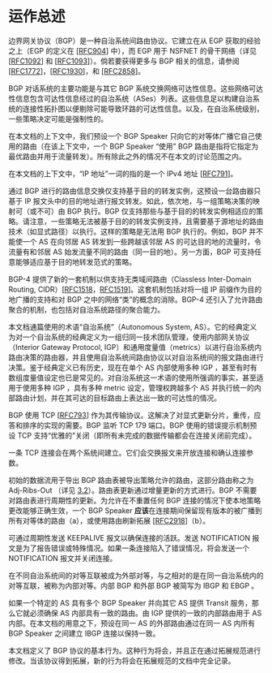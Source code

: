 # 运作总述

边界网关协议（BGP）是一种自治系统间路由协议。它建立在从 EGP 获取的经验之上（EGP 的定义在 [[RFC904](https://www.rfc-editor.org/rfc/rfc904.html)] 中），而 EGP 用于 NSFNET 的骨干网络（详见 [[RFC1092](https://www.rfc-editor.org/rfc/rfc1092.html)] 和 [[RFC1093](https://www.rfc-editor.org/rfc/rfc1093.html)]）。倘若要获得更多与 BGP 相关的信息，请参阅 [[RFC1772](https://www.rfc-editor.org/rfc/rfc1772.html)]，[[RFC1930](https://www.rfc-editor.org/rfc/rfc1930.html)]，和 [[RFC2858](https://www.rfc-editor.org/rfc/rfc2858.html)]。

BGP 对话系统的主要功能是与其它 BGP 系统交换网络可达性信息。这些网络可达性信息包含可达性信息经过的自治系统（ASes）列表。这些信息足以构建自治系统的连接性拓扑图以便剔除可能导致环路的可达性信息。以及，在自治系统级别，一些策略决定可能是强制性的。

在本文档的上下文中，我们预设一个 BGP Speaker 只向它的对等体广播它自己使用的路由（在该上下文中，一个 BGP Speaker “使用” BGP 路由是指将它指定为最优路由并用于流量转发）。所有除此之外的情况不在本文的讨论范围之内。

在本文档的上下文中，“IP 地址”一词的指的是一个 IPv4 地址 [[RFC791](https://www.rfc-editor.org/rfc/rfc791.html)]。

通过 BGP 进行的路由信息交换仅支持基于目的的转发实例，这预设一台路由器只基于 IP 报文头中的目的地址进行报文转发。如此，依次地，与一组策略决策的映射可（或不可）由 BGP 执行。BGP 仅支持那些与基于目的的转发实例相适应的策略。请注意，一些策略无法被基于目的的转发实例支持，且需要基于源地址的路由技术（如显式路径）以执行。这样的策略是无法用 BGP 执行的。例如，BGP 并不能使一个 AS 在向邻居 AS 转发到一些跨越该邻居 AS 的可达目的地的流量时，令流量有和邻居 AS 始发流量不同的路由（同一目的地）。另一方面，BGP 可支持任意能够适应基于目的地转发范式的策略。

BGP-4 提供了新的一套机制以供支持无类域间路由（Classless Inter-Domain Routing, CIDR）[[RFC1518](https://www.rfc-editor.org/rfc/rfc1518.html)，[RFC1519](https://www.rfc-editor.org/rfc/rfc1519.html)]。这套机制包括对将一组 IP 前缀作为目的地广播的支持和对 BGP 之中的网络“类”的概念的消除。BGP-4 还引入了允许路由聚合的机制，也包括对自治系统路径的聚合能力。

本文档通篇使用的术语“自治系统”（Autonomous System, AS）。它的经典定义为对一个自治系统的经典定义为一组归同一技术团队管理，使用内部网关协议（Interior Gateway Protocol, IGP）和通用度量值（metrics）以进行自治系统内路由决策的路由器，并且使用自治系统间路由协议以对自治系统间的报文路由进行决策。鉴于经典定义已有历史，现在在单个 AS 内部使用多种 IGP ，甚至有时有数组度量值设定也已是常见的。对自治系统这一术语的使用所强调的事实，甚至适用于使用多种 IGP ，具有多种 metric 设定，管理权跨越多个 AS 并执行统一的内部路由计划，并在其可达的目标路由上表达出一致的可达性的情况。

BGP 使用 TCP [[RFC793](https://www.rfc-editor.org/rfc/rfc793.html)] 作为其传输协议。这解决了对显式更新分片，重传，应答和排序的实现的需要。BGP 监听 TCP 179 端口。BGP 使用的错误提示机制预设 TCP 支持“优雅的”关闭（即所有未完成的数据传输都会在连接关闭前完成）。

一条 TCP 连接会在两个系统间建立。它们会交换报文来开放连接和确认连接参数。

初始的数据流用于导出 BGP 路由表被导出策略允许的路由，这部分路由称之为 Adj-Ribs-Out （详见 [3.2](3.2.md)）。路由表更新通过增量更新的方式进行。BGP 不需要对路由表进行周期性的更新。为允许在不重置任何 BGP 连接的情况下使本地策略更改能够正确生效，一个 BGP Speaker **应该**在连接期间保留现有版本的被广播到所有对等体的路由（a），或使用路由刷新拓展 [[RFC2918](https://www.rfc-editor.org/rfc/rfc2918.html)]（b）。

可通过周期性发送 KEEPALIVE 报文以确保连接的活跃。发送 NOTIFICATION 报文是为了报告错误或特殊情况。如果一条连接陷入了错误情况，将会发送一个 NOTIFICATION 报文并关闭连接。

在不同自治系统间的对等互联被成为外部对等，与之相对的是在同一自治系统内的对等互联，被称为内部对等。内部 BGP 和外部 BGP 被简写为 IBGP 和 EBGP 。

如果一个特定的 AS 具有多个 BGP Speaker 并向其它 AS 提供 Transit 服务，那么它就必须确保 AS 内部具有一致的路由。由 IGP 提供的一致的内部路由用于 AS 内部。在本文档的用意之下，预设在同一 AS 的外部路由通过在同一 AS 内所有 BGP Speaker 之间建立 IBGP 连接以保持一致。

本文档定义了 BGP 协议的基本行为。这种行为将会，并且正在通过拓展规范进行修改。当该协议得到拓展，新的行为将会在拓展规范的文档中完全记录。